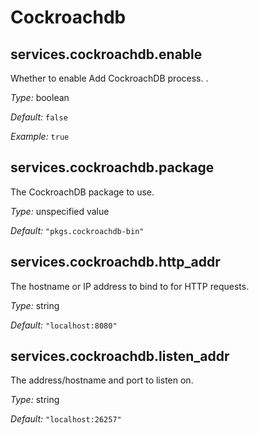   # Cockroachdb
  


## services\.cockroachdb\.enable

Whether to enable Add CockroachDB process\.
\.



*Type:*
boolean



*Default:*
` false `



*Example:*
` true `



## services\.cockroachdb\.package



The CockroachDB package to use\.



*Type:*
unspecified value



*Default:*
` "pkgs.cockroachdb-bin" `



## services\.cockroachdb\.http_addr



The hostname or IP address to bind to for HTTP requests\.



*Type:*
string



*Default:*
` "localhost:8080" `



## services\.cockroachdb\.listen_addr



The address/hostname and port to listen on\.



*Type:*
string



*Default:*
` "localhost:26257" `
